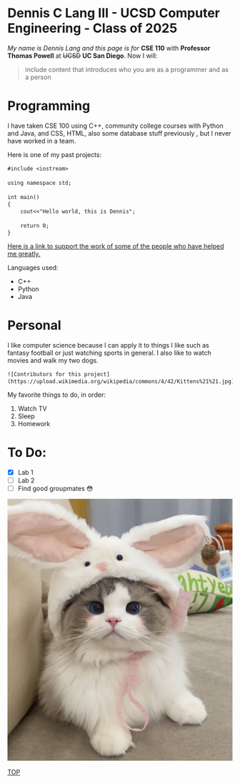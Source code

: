 # Dennis C Lang III - UCSD Computer Engineering - Class of 2025

_My name is Dennis Lang and this page is for_ **CSE 110** with **Professor Thomas Powell** at ~~UCSD~~ **UC San Diego**.  Now I will: 
>include content that introduces who you are as a programmer and as a person

# Programming

I have taken CSE 100 using C++, community college courses with Python and Java, and CSS, HTML, also some database stuff previously , but I never have worked in a team.

Here is one of my past projects:
```
#include <iostream>

using namespace std;

int main()
{
    cout<<"Hello world, this is Dennis";

    return 0;
}

```

[Here is a link to support the work of some of the people who have helped me greatly.](https://openai.com/blog/chatgpt) 


Languages used:

- C++
- Python
- Java

# Personal

I like computer science because I can apply it to things I like such as fantasy football or just watching sports in general. I also like to watch movies and walk my two dogs.

```
![Contributors for this project](https://upload.wikimedia.org/wikipedia/commons/4/42/Kittens%21%21.jpg)
```

My favorite things to do, in order:

1. Watch TV
2. Sleep
3. Homework

# To Do:
- [x] Lab 1
- [ ] Lab 2
- [ ] Find good groupmates :flushed:

![Another cat](images/FU031hlWYAAms9y.jpg)

[TOP](#programming)